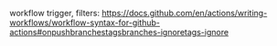 workflow trigger, filters: https://docs.github.com/en/actions/writing-workflows/workflow-syntax-for-github-actions#onpushbranchestagsbranches-ignoretags-ignore